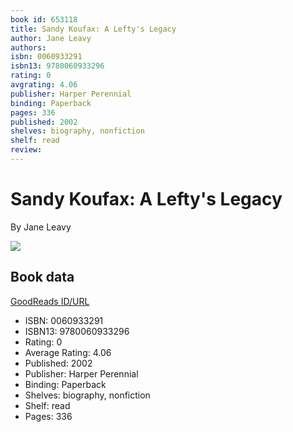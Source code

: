 ```yaml
---
book id: 653118
title: Sandy Koufax: A Lefty's Legacy
author: Jane Leavy
authors: 
isbn: 0060933291
isbn13: 9780060933296
rating: 0
avgrating: 4.06
publisher: Harper Perennial
binding: Paperback
pages: 336
published: 2002
shelves: biography, nonfiction
shelf: read
review: 
---
```


# Sandy Koufax: A Lefty's Legacy

By Jane Leavy

![](https://i.gr-assets.com/images/S/compressed.photo.goodreads.com/books/1347946591l/653118.jpg)

## Book data

[GoodReads ID/URL](https://www.goodreads.com/book/show/653118)

- ISBN: 0060933291
- ISBN13: 9780060933296
- Rating: 0
- Average Rating: 4.06
- Published: 2002
- Publisher: Harper Perennial
- Binding: Paperback
- Shelves: biography, nonfiction
- Shelf: read
- Pages: 336

